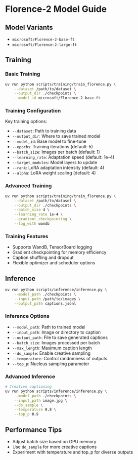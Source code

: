 # Florence-2 Model Guide

## Model Variants

- `microsoft/Florence-2-base-ft`
- `microsoft/Florence-2-large-ft`

## Training

### Basic Training

```bash
uv run python scripts/training/train_florence.py \
    --dataset /path/to/dataset \
    --output_dir ./checkpoints \
    --model_id microsoft/Florence-2-base-ft
```

### Training Configuration

Key training options:

- `--dataset`: Path to training data
- `--output_dir`: Where to save trained model
- `--model_id`: Base model to fine-tune
- `--epochs`: Training iterations (default: 5)
- `--batch_size`: Images per batch (default: 1)
- `--learning_rate`: Adaptation speed (default: 1e-4)
- `--target_modules`: Model layers to update
- `--rank`: LoRA adaptation intensity (default: 4)
- `--alpha`: LoRA weight scaling (default: 4)

### Advanced Training

```bash
uv run python scripts/training/train_florence.py \
    --dataset /path/to/dataset \
    --output_dir ./checkpoints \
    --batch_size 4 \
    --learning_rate 1e-4 \
    --gradient_checkpointing \
    --log_with wandb
```

### Training Features

- Supports WandB, TensorBoard logging
- Gradient checkpointing for memory efficiency
- Caption shuffling and dropout
- Flexible optimizer and scheduler options

## Inference

```bash
uv run python scripts/inference/inference.py \
    --model_path ./checkpoints \
    --input_path /path/to/images \
    --output_path captions.jsonl
```

### Inference Options

- `--model_path`: Path to trained model
- `--input_path`: Image or directory to caption
- `--output_path`: File to save generated captions
- `--batch_size`: Images processed per batch
- `--max_length`: Maximum caption length
- `--do_sample`: Enable creative sampling
- `--temperature`: Control randomness of outputs
- `--top_p`: Nucleus sampling parameter

### Advanced Inference

```bash
# Creative captioning
uv run python scripts/inference/inference.py \
    --model_path ./checkpoints \
    --input_path image.jpg \
    --do_sample \
    --temperature 0.8 \
    --top_p 0.9
```

## Performance Tips

- Adjust batch size based on GPU memory
- Use `do_sample` for more creative captions
- Experiment with temperature and top_p for diverse outputs

